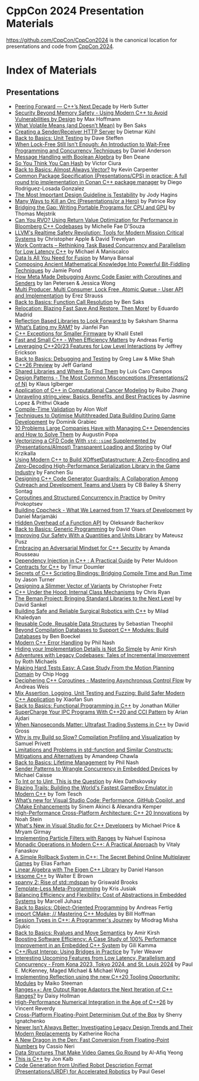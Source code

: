 CppCon 2024 Presentation Materials
==================================

https://github.com/CppCon/CppCon2024 is the canonical location for presentations
and code from [CppCon 2024](https://cppcon.org).

# Index of Materials

## Presentations

- [Peering Forward — C++’s Next Decade](Presentations/Peering_Forward_Cpps_Next_Decade.pdf) by Herb Sutter
- [Security Beyond Memory Safety - Using Modern C++ to Avoid Vulnerabilities by Design](Presentations/Security_Beyond_Memory_Safety.pdf) by Max Hoffmann
- [What Volatile Means (and Doesn’t Mean)](Presentations/What_Volatile_Means_(and_Doesn't_Mean).pdf) by Ben Saks
- [Creating a Sender/Receiver HTTP Server](Presentations/Creating_a_Sender_Receiver_HTTP_Server.pdf) by Dietmar Kühl
- [Back to Basics: Unit Testing](Presentations/Back_to_Basics_Unit_Testing.pdf) by Dave Steffen
- [When Lock-Free Still Isn't Enough: An Introduction to Wait-Free Programming and Concurrency Techniques](When_Lock-Free_Still_Isn't_Enough.pdf) by Daniel Anderson
- [Message Handling with Boolean Algebra](Presentations/Message_Handling_with_Boolean_Algebra.pdf) by Ben Deane
- [So You Think You Can Hash](Presentations/So_You_Think_You_Can_Hash.pdf) by Victor Ciura
- [Back to Basics: Almost Always Vector?](Presentations/Back_to_Basics_Unit_Testing.pdf) by Kevin Carpenter
- [Common Package Specification (Presentations/CPS) in practice: A full round trip implementation in Conan C++ package manager](Presentations/Common_Package_Specification_In_Practice.pdf) by Diego Rodriguez-Losada Gonzalez
- [The Most Important Design Guideline is Testability](Presentations/The_Most_Important_Design_Guideline_is_Testability.pdf) by Jody Hagins
- [Many Ways to Kill an Orc (Presentations/or a Hero)](Presentations/Many_Ways_to_Kill_an_Orc_(Presentations/or_a_Hero).pdf) by Patrice Roy
- [Bridging the Gap: Writing Portable Programs for CPU and GPU](Presentations/Bridging_the_Gap.pdf) by Thomas Mejstrik
- [Can You RVO? Using Return Value Optimization for Performance in Bloomberg C++ Codebases](Presentations/Can_You_RVO.pdf) by Michelle Fae D'Souza
- [LLVM's Realtime Safety Revolution: Tools for Modern Mission Critical Systems](Presentations/LLVMs_Realtime_Safety_Revolution.pdf) by Christopher Apple & David Trevelyan
- [Work Contracts – Rethinking Task Based Concurrency and Parallelism for Low Latency C++](Presentations/Work_Contracts.pdf) by Michael A Maniscalco
- [Data Is All You Need for Fusion](Presentations/Data_is_All_you_Need_For_Fusion.pdf) by Manya Bansal
- [Composing Ancient Mathematical Knowledge Into Powerful Bit-Fiddling Techniques](Presentations/Composing_Ancient_Mathematical_Knowledge_Into_Powerful_Bit-fiddling.pdf) by Jamie Pond
- [How Meta Made Debugging Async Code Easier with Coroutines and Senders](Presentations/How_Meta_Made_Debugging_Async_Code_Easier_with_Coroutines_and_Senders.pdf) by Ian Petersen & Jessica Wong
- [Multi Producer, Multi Consumer, Lock Free, Atomic Queue - User API and Implementation](Presentations/Multi_Producer_Multi_Consumer_Lock_Free_Atomic_Queue.pdf) by Erez Strauss
- [Back to Basics: Function Call Resolution](Presentations/Back_to_Basics_Function_Call_Resolution.pdf) by Ben Saks
- [Relocation: Blazing Fast Save And Restore, Then More!](Presentations/Relocation.pdf) by Eduardo Madrid
- [Reflection Based Libraries to Look Forward to](Presentations/Reflection_Based_Libraries_to_Look_Forward_To.pdf) by Saksham Sharma
- [What’s Eating my RAM?](Presentations/What’s_eating_my_RAM.pdf) by Jianfei Pan
- [C++ Exceptions for Smaller Firmware](Presentations/Cpp_Exceptions_For_Smaller_Firmware.pdf) by Khalil Estell
- [Fast and Small C++ - When Efficiency Matters](Presentations/Fast_and_small_cpp) by Andreas Fertig
- [Leveraging C++20/23 Features for Low Level Interactions](Presentations/Leveraging_Cpp20_23_Features_for_Low_Level_Interactions.pdf) by Jeffrey Erickson
- [Back to Basics: Debugging and Testing](Presentations/Back_To_Basics_Debugging_and_Testing.pdf) by Greg Law & Mike Shah
- [C++26 Preview](Presentations/Cpp_26_Preview.pdf) by Jeff Garland
- [Shared Libraries and Where To Find Them](Presentations/Shared_Libraries_and_Where_To_Find_Them.pdf) by Luis Caro Campos
- [Design Patterns - The Most Common Misconceptions (Presentations/2 of N)](Presentations/Design_Patterns.pdf) by Klaus Iglberger
- [Application of C++ in Computational Cancer Modeling](Presentations/Application_Of_Computational_Cancer_Modeling.pdf) by Ruibo Zhang
- [Unraveling string_view: Basics, Benefits, and Best Practices](Presentations/Unraveling_string_view.pdf) by Jasmine Lopez & Prithvi Okade
- [Compile-Time Validation](Presentations/Compile-Time_Validation.pdf) by Alon Wolf
- [Techniques to Optimise Multithreaded Data Building During Game Development](Presentations/Techniques_to_Optimise_Multithreaded_Data_Building_During_Game_Development.pdf) by Dominik Grabiec
- [10 Problems Large Companies Have with Managing C++ Dependencies and How to Solve Them](Presentations/10_Problems_Large_Companies_Have_with_Managing_Cpp_Dependencies_and_How_to_Solve_Them.pdf) by Augustin Popa
- [Vectorizing a CFD Code With `std::simd` Supplemented by (Presentations/Almost) Transparent Loading and Storing](Presentations/Vectorizing_a_CFD_Code_With_stdsimd.pdf) by Olaf Krzikalla
- [Using Modern C++ to Build XOffsetDatastructure: A Zero-Encoding and Zero-Decoding High-Performance Serialization Library in the Game Industry](Presentations/Using_Modern_Cpp_to_Build_XOffsetDatastructure.pdf) by Fanchen Su
- [Designing C++ Code Generator Guardrails: A Collaboration Among Outreach and Development Teams and Users](Presentations/Designing_Cpp_Code_Generator_Guardrails.pdf) by CB Bailey & Sherry Sontag
- [Coroutines and Structured Concurrency in Practice](Presentations/Coroutines_and_Structured_Concurrency_in_Practice.pdf) by Dmitry Prokoptsev
- [Building Cppcheck - What We Learned from 17 Years of Development](Presentations/Building_Cppcheck.pdf) by Daniel Marjamäki
- [Hidden Overhead of a Function API](Presentations/Hidden_Overhead_of_a_Function_API.pdf) by Oleksandr Bacherikov
- [Back to Basics: Generic Programming](Presentations/Back_to_Basics_Generic_Programming.pdf) by David Olsen
- [Improving Our Safety With a Quantities and Units Library](Presentations/Improving_Our_Safety_With_a_Quantities_and_Units_Library.pdf) by Mateusz Pusz
- [Embracing an Adversarial Mindset for C++ Security](Presentations/Embracing_an_Adversarial_Mindset_for_Cpp_Security.pdf) by Amanda Rousseau
- [Dependency Injection in C++ : A Practical Guide](Presentations/Dependency_Injection_in_Cpp.pdf) by Peter Muldoon
- [Contracts for C++](Presentations/Contracts_For_Cpp.pdf) by Timur Doumler
- [Secrets of C++ Scripting Bindings: Bridging Compile Time and Run Time](Presentations/Secrets_of_Cpp_Scripting_Bindings.pdf) by Jason Turner
- [Designing a Slimmer Vector of Variants](Presentations/Designing_a_Slimmer_Vector_of_Variants.pdf) by Christopher Fretz
- [C++ Under the Hood: Internal Class Mechanisms](Presentations/Cpp_Under_The_Hood.pdf) by Chris Ryan
- [The Beman Project: Bringing Standard Libraries to the Next Level](Presentations/The_Beman_Project.pdf) by David Sankel
- [Building Safe and Reliable Surgical Robotics with C++](Presentations/Building_Safe_and_Reliable_Surgical_Robotics_using_Cpp.pdf) by Milad Khaledyan
- [Reusable Code, Reusable Data Structures](Presentations/Reusable_Code_Reusable_Data_Structures.pdf) by Sebastian Theophil
- [Beyond Compilation Databases to Support C++ Modules: Build Databases](Presentations/Beyond_Compilation_Databases_to_Support_Cpp_Modules.pdf) by Ben Boeckel
- [Modern C++ Error Handling](Presentations/Modern_Cpp_Error_Handling.pdf) by Phil Nash
- [Hiding your Implementation Details is Not So Simple](Presentations/Hiding_your_Implementation_Details_is_Not_So_Simple.pdf) by Amir Kirsh
- [Adventures with Legacy Codebases: Tales of Incremental Improvement](Presentations/Adventures_With_Legacy_Codebases.pdf) by Roth Michaels
- [Making Hard Tests Easy: A Case Study From the Motion Planning Domain](https://chogg.name/cppcon-2024-making-hard-tests-easy/) by Chip Hogg
- [Deciphering C++ Coroutines - Mastering Asynchronous Control Flow](Presentations/Deciphering_Cpp_Coroutines.pdf) by Andreas Weis
- [Mix Assertion, Logging, Unit Testing and Fuzzing: Build Safer Modern C++ Application](Presentations/Mix_Assertion_Logging_Unit_Testing_and_Fuzzing.pdf) by Xiaofan Sun
- [Back to Basics: Functional Programming in C++](Presentations/Back_To_Basics_Functional_Programming_In_Cpp.pdf) by Jonathan Müller
- [SuperCharge Your IPC Programs With C++20 and CCI Pattern](Presentations/SuperCharge_Your_IPC_Programs_With_Cpp20_and_CCI_Pattern.pdf) by Arian Ajdari
- [When Nanoseconds Matter: Ultrafast Trading Systems in C++](Presentations/When_Nanoseconds_Matter.pdf) by David Gross
- [Why is my Build so Slow? Compilation Profiling and Visualization](Presentations/Why_is_my_Build_so_Slow.pdf) by Samuel Privett
- [Limitations and Problems in std::function and Similar Constructs: Mitigations and Alternatives](Presentations/Limitations_and_Problems_in_StdFunction_and_Similar.pdf) by Amandeep Chawla
- [Back to Basics: Lifetime Management](Presentations/Back_to_Basics_Lifetime_Management.pdf) by Phil Nash
- [Sender Patterns to Wrangle Concurrency in Embedded Devices](Presentations/Sender_Patterns_to_Wrangle_Concurrency_in_Embedded_Devices.pdf) by Michael Caisse
- [To Int or to Uint, This is the Question](Presentations/To_Int_or_to_Uint_This_is_the_Question.pdf) by Alex Dathskovsky
- [Blazing Trails: Building the World's Fastest GameBoy Emulator in Modern C++](Presentations/Blazing_Trails.pdf) by Tom Tesch
- [What’s new for Visual Studio Code: Performance, GitHub Copilot, and CMake Enhancements](Presentations/What's_New_For_Visual_Studio_Code.pdf) by Sinem Akinci & Alexandra Kemper
- [High-Performance Cross-Platform Architecture: C++ 20 Innovations](Presentations/High_Performance_Cross_Platform_Architecture.pdf) by Noah Stein
- [What's New in Visual Studio for C++ Developers](Presentations/What's_New_in_Visual_Studio_For_Cpp_Developers.pdf) by Michael Price & Mryam Girmay
- [Implementing Particle Filters with Ranges](Presentations/Implementing_Particle_Filters_with_Ranges.pdf) by Nahuel Espinosa
- [Monadic Operations in Modern C++: A Practical Approach](Presentations/Monadic_Operations_in_Modern_Cpp.pdf) by Vitaly Fanaskov
- [A Simple Rollback System in C++: The Secret Behind Online Multiplayer Games](Presentations/A_Simple_Rollback_System_In_Cpp.pdf) by Elias Farhan
- [Linear Algebra with The Eigen C++ Library](Presentations/Linear_Algebra_with_The_Eigen_Cpp_Library.pdf) by Daniel Hanson
- [Irksome C++](Presentations/Irksome_Cpp.pdf) by Walter E Brown
- [spanny 2: Rise of std::mdspan](Presentations/spanny_2.pdf) by Griswald Brooks
- [Template-Less Meta-Programming](Presentations/Template-Less_Meta-Programming.pdf) by Kris Jusiak
- [Balancing Efficiency and Flexibility: Cost of Abstractions in Embedded Systems](Presentations/Balancing_Efficiency_and_Flexibility.pdf) by Marcell Juhasz
- [Back to Basics: Object-Oriented Programming](Presentations/Back_to_Basics_Object-Oriented_Programming.pdf) by Andreas Fertig
- [import CMake; // Mastering C++ Modules](Presentations/import_CMake_Mastering_Cpp_Modules.pdf) by Bill Hoffman
- [Session Types in C++: A Programmer's Journey](Presentations/Session_Types_in_Cpp.pdf) by Miodrag Misha Djukic
- [Back to Basics: Rvalues and Move Semantics](Presentations/Back_to_Basics_Rvalues_and_Move_Semantics.pdf) by Amir Kirsh
- [Boosting Software Efficiency: A Case Study of 100% Performance Improvement in an Embedded C++ System](Presentations/Boosting_Software_Efficiency.pdf) by Gili Kamma
- [C++/Rust Interop: Using Bridges in Practice](Presentations/Cpp_Rust_Interop.pdf) by Tyler Weaver
- [Interesting Upcoming Features from Low Latency, Parallelism and Concurrency - From Kona 2023, Tokyo 2024, and St. Louis 2024](Presentations/Interesting_Upcoming_Features_from_Low_Latency_Parallelism_and_Concurrency.pdf) by Paul E. McKenney, Maged Michael & Michael Wong
- [Implementing Reflection using the new C++20 Tooling Opportunity: Modules](Presentations/Implementing_Reflection_using_the_new_Cpp20_Tooling_Opportunity.pdf) by Maiko Steeman
- [Ranges++: Are Output Range Adaptors the Next Iteration of C++ Ranges?](Presentations/Ranges.html) by Daisy Hollman
- [High-Performance Numerical Integration in the Age of C++26](Presentations/High-Performance_Numerical_Integration_in_the_Age_of_Cpp26.pdf) by Vincent Reverdy
- [Cross-Platform Floating-Point Determinism Out of the Box](Presentations/Cross-Platform_Floating-Point_Determinism_Out_of_the_Box.pdf) by Sherry Ignatchenko
- [Newer Isn’t Always Better: Investigating Legacy Design Trends and Their Modern Replacements](Presentations/Newer_Isn’t_Always_Better.pdf) by Katherine Rocha
- [A New Dragon in the Den: Fast Conversion From Floating-Point Numbers](Presentations/A_New_Dragon_in_the_Den.pdf) by Cassio Neri
- [Data Structures That Make Video Games Go Round](Presentations/Data_Structures_That_Make_Video_Games_Go_Round.pdf) by Al-Afiq Yeong
- [This is C++](Presentations/This_is_Cpp.pdf) by Jon Kalb
- [Code Generation from Unified Robot Description Format (Presentations/URDF) for Accelerated Robotics](Presentations/Code_Generation_from_Unified_Robot_Description_Format_for_Accelerated_Robotics.pdf) by Paul Gesel